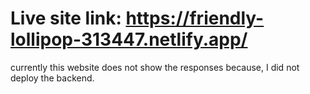 # Live site link: https://friendly-lollipop-313447.netlify.app/

currently this website does not show the responses because, I did not deploy the backend.